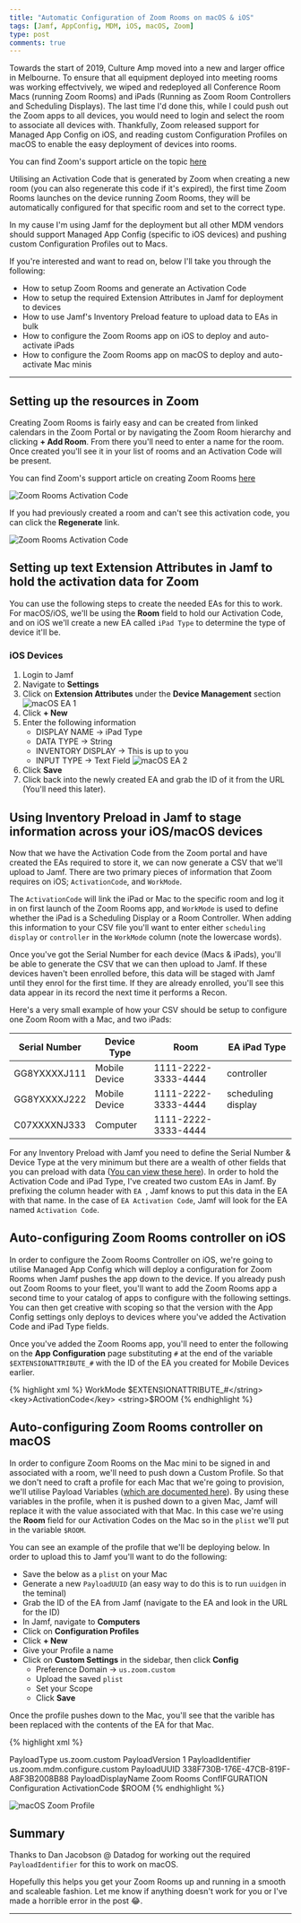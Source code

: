 ```yaml
---
title: "Automatic Configuration of Zoom Rooms on macOS & iOS"
tags: [Jamf, AppConfig, MDM, iOS, macOS, Zoom]
type: post
comments: true
---
```

Towards the start of 2019, Culture Amp moved into a new and larger office in Melbourne. To ensure that all equipment deployed into meeting rooms was working effectvively, we wiped and redeployed all Conference Room Macs (running Zoom Rooms) and iPads (Running as Zoom Room Controllers and Scheduling Displays). The last time I'd done this, while I could push out the Zoom apps to all devices, you would need to login and select the room to associate all devices with. Thankfully, Zoom released support for Managed App Config on iOS, and reading custom Configuration Profiles on macOS to enable the easy deployment of devices into rooms.

You can find Zoom's support article on the topic [here][1]

Utilising an Activation Code that is generated by Zoom when creating a new room (you can also regenerate this code if it's expired), the first time Zoom Rooms launches on the device running Zoom Rooms, they will be automatically configured for that specific room and set to the correct type.

In my cause I'm using Jamf for the deployment but all other MDM vendors should support Managed App Config (specific to iOS devices) and pushing custom Configuration Profiles out to Macs.

If you're interested and want to read on, below I'll take you through the following:

- How to setup Zoom Rooms and generate an Activation Code
- How to setup the required Extension Attributes in Jamf for deployment to devices
- How to use Jamf's Inventory Preload feature to upload data to EAs in bulk
- How to configure the Zoom Rooms app on iOS to deploy and auto-activate iPads
- How to configure the Zoom Rooms app on macOS to deploy and auto-activate Mac minis

---------------

## Setting up the resources in Zoom
Creating Zoom Rooms is fairly easy and can be created from linked calendars in the Zoom Portal or by navigating the Zoom Room hierarchy and clicking **+ Add Room**. From there you'll need to enter a name for the room. Once created you'll see it in your list of rooms and an Activation Code will be present.

You can find Zoom's support article on creating Zoom Rooms [here][2]

![Zoom Rooms Activation Code](/images/zoom_auto_config/zoom_1.png)

If you had previously created a room and can't see this activation code, you can click the **Regenerate** link.

![Zoom Rooms Activation Code](/images/zoom_auto_config/zoom_2.png)

## Setting up text Extension Attributes in Jamf to hold the activation data for Zoom
You can use the following steps to create the needed EAs for this to work. For macOS/iOS, we'll be using the **Room** field to hold our Activation Code, and on iOS we'll create a new EA called `iPad Type` to determine the type of device it'll be.

### iOS Devices
1. Login to Jamf
1. Navigate to **Settings**
1. Click on **Extension Attributes** under the **Device Management** section
![macOS EA 1](/images/zoom_auto_config/iOS_EA_1.png)
1. Click **+ New**
1. Enter the following information
    - DISPLAY NAME -> iPad Type
    - DATA TYPE -> String
    - INVENTORY DISPLAY -> This is up to you
    - INPUT TYPE -> Text Field
    ![macOS EA 2](/images/zoom_auto_config/iOS_EA_3.png)
1. Click **Save**
1. Click back into the newly created EA and grab the ID of it from the URL (You'll need this later). 

## Using Inventory Preload in Jamf to stage information across your iOS/macOS devices
Now that we have the Activation Code from the Zoom portal and have created the EAs required to store it, we can now generate a CSV that we'll upload to Jamf. There are two primary pieces of information that Zoom requires on iOS; `ActivationCode`, and `WorkMode`.

The `ActivationCode` will link the iPad or Mac to the specific room and log it in on first launch of the Zoom Rooms app, and `WorkMode` is used to define whether the iPad is a Scheduling Display or a Room Controller. When adding this information to your CSV file you'll want to enter either `scheduling display` or `controller` in the `WorkMode` column (note the lowercase words).

Once you've got the Serial Number for each device (Macs & iPads), you'll be able to generate the CSV that we can then upload to Jamf. If these devices haven't been enrolled before, this data will be staged with Jamf until they enrol for the first time. If they are already enrolled, you'll see this data appear in its record the next time it performs a Recon.

Here's a very small example of how your CSV should be setup to configure one Zoom Room with a Mac, and two iPads:


|Serial Number 	    | Device Type   	| Room  	            | EA iPad Type       	|
|---------------    |---------------    |---------------------  |--------------------   |
| GG8YXXXXJ111  	| Mobile Device 	| 1111-2222-3333-4444 	| controller         	|
| GG8YXXXXJ222  	| Mobile Device 	| 1111-2222-3333-4444 	| scheduling display 	|
| C07XXXXNJ333  	| Computer      	| 1111-2222-3333-4444 	|                    	|

For any Inventory Preload with Jamf you need to define the Serial Number & Device Type at the very minimum but there are a wealth of other fields that you can preload with data ([You can view these here][3]). In order to hold the Activation Code and iPad Type, I've created two custom EAs in Jamf. By prefixing the column header with `EA `, Jamf knows to put this data in the EA with that name. In the case of `EA Activation Code`, Jamf will look for the EA named `Activation Code`.


## Auto-configuring Zoom Rooms controller on iOS
In order to configure the Zoom Rooms Controller on iOS, we're going to utilise Managed App Config which will deploy a configuration for Zoom Rooms when Jamf pushes the app down to the device. If you already push out Zoom Rooms to your fleet, you'll want to add the Zoom Rooms app a second time to your catalog of apps to configure with the following settings. You can then get creative with scoping so that the version with the App Config settings only deploys to devices where you've added the Activation Code and iPad Type fields.

Once you've added the Zoom Rooms app, you'll need to enter the following on the **App Configuration** page substituting `#` at the end of the variable `$EXTENSIONATTRIBUTE_#` with the ID of the EA you created for Mobile Devices earlier.

{% highlight xml %}
<dict>
    <key>WorkMode</key>
    <string>$EXTENSIONATTRIBUTE_#</string>
    <key>ActivationCode</key>
    <string>$ROOM</string>
</dict>
{% endhighlight %}

## Auto-configuring Zoom Rooms controller on macOS
In order to configure Zoom Rooms on the Mac mini to be signed in and associated with a room, we'll need to push down a Custom Profile. So that we don't need to craft a profile for each Mac that we're going to provision, we'll utilise Payload Variables ([which are documented here][4]). By using these variables in the profile, when it is pushed down to a given Mac, Jamf will replace it with the value associated with that Mac. In this case we're using the **Room** field for our Activation Codes on the Mac so in the `plist` we'll put in the variable `$ROOM`. 

You can see an example of the profile that we'll be deploying below. In order to upload this to Jamf you'll want to do the following:

- Save the below as a `plist` on your Mac
- Generate a new `PayloadUUID` (an easy way to do this is to run `uuidgen` in the teminal)
- Grab the ID of the EA from Jamf (navigate to the EA and look in the URL for the ID)
- In Jamf, navigate to **Computers**
- Click on **Configuration Profiles**
- Click **+ New**
- Give your Profile a name
- Click on **Custom Settings** in the sidebar, then click **Config**
    - Preference Domain -> `us.zoom.custom`
    - Upload the saved `plist`
    - Set your Scope
    - Click **Save**

Once the profile pushes down to the Mac, you'll see that the varible has been replaced with the contents of the EA for that Mac.

{% highlight xml %}
<?xml version="1.0" encoding="UTF-8"?>
<!DOCTYPE plist PUBLIC "-//Apple//DTD PLIST 1.0//EN" "http://www.apple.com/DTDs/PropertyList-1.0.dtd">
<plist version="1.0">
    <dict>
        <key>PayloadType</key>
        <string>us.zoom.custom</string>
        <key>PayloadVersion</key>
        <integer>1</integer>
        <key>PayloadIdentifier</key>
        <string>us.zoom.mdm.configure.custom</string>
        <key>PayloadUUID</key>
        <string>338F730B-176E-47CB-819F-A8F3B2008B88</string>
        <key>PayloadDisplayName</key>
        <string>Zoom Rooms ConfIFGURATION</string>
        <key>Configuration</key>
        <dict>
            <key>ActivationCode</key>
            <string>$ROOM</string>
        </dict>
    </dict>
</plist>
{% endhighlight %}

![macOS Zoom Profile](/images/zoom_auto_config/macOS_profile.png)

## Summary
Thanks to Dan Jacobson @ Datadog for working out the required `PayloadIdentifier` for this to work on macOS.

Hopefully this helps you get your Zoom Rooms up and running in a smooth and scaleable fashion. Let me know if anything doesn't work for you or I've made a horrible error in the post 😂.

---
[1]: https://support.zoom.us/hc/en-us/articles/360021322672-Auto-Sign-in-for-Zoom-Rooms
[2]: https://support.zoom.us/hc/en-us/articles/202822279-Add-Zoom-Rooms-on-Web-Portal
[3]: https://docs.jamf.com/10.12.0/jamf-pro/administrator-guide/Inventory_Preload.html
[4]: https://docs.jamf.com/10.12.0/jamf-pro/administrator-guide/Computer_Configuration_Profiles.html